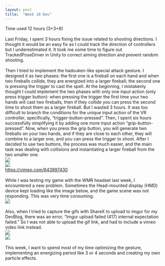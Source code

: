 ```yaml
---
layout: post
title:  "Week 10 Dev"
---
```


Time used 12 hours (3+3+6)<br>
<br>
Last Friday, I spent 3 hours fixing the issue related to shooting directions. I thought it would be an easy fix as I could track the direction of controllers but I underestimated it. It took me some time to figure out TrackedPoseDriver in Unity to correct aiming direction and prevent random shooting. <br>
<br>
Then I tried to implement the hadouken-like special attack gesture. I designed it as two phases: the first one is a fireball on each hand and when two fireballs collide, they are energized into a larger fireball; the second one is pressing the trigger to cast the spell. At the beginning, I mistakenly thought I could implement the two phases with only one input action (only press trigger button): when pressing the trigger the first time your two hands will cast two fireballs, then if they collide you can press the second time to shoot them as a larger fireball. But I wasted 3 hours. It was too difficult to branch the conditions for the unique input action of the VR controller, specifically, “trigger-button-pressed”. Then, I spent six hours successfully simplifying it by adding one more input action “grip-button-pressed”. Now, when you press the grip button, you will generate two fireballs on your two hands, and if they are close to each other, they will combine to a larger one, and you can press the trigger to shoot. After I decided to use two buttons, the process was much easier, and the main task was dealing with collisions and instantiating a larger fireball from the two smaller one. <br>
![](https://i.imgur.com/uN8ouP4.png)<br>
![](https://i.imgur.com/m25cArI.png)<br>
<https://vimeo.com/643897430><br>
<br>
While I was testing my game with the WMR headset last week, I encountered a new problem. Sometimes the Head-mounted display (HMD) device kept loading like the image below, and the game scene was not responding. This was very time consuming.<br>
![](https://i.imgur.com/d3dX0Bz.png)<br>
<br>
Also, when I tried to capture the gifs with ShareX to upload to imgur for my DevBlog, there was an error, “Imgur upload failed (417) internal expectation failed.” So I was not able to upload the gif link, and had to include a vimeo video link instead.<br>
![](https://i.imgur.com/4TBUvW2.png)<br>
![](https://i.imgur.com/pJ5y9YF.png)<br>
<br>
This week, I want to spend most of my time optimizing the gesture, implementing an energizing period like 3 or 4 seconds and creating my own particle effects.<br>




